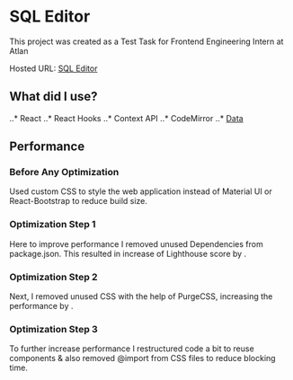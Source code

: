 # SQL Editor

This project was created as a Test Task for Frontend Engineering Intern at Atlan

Hosted URL: [SQL Editor](https://sql-editor-atlan.web.app/)

## What did I use?

..* React
..* React Hooks
..* Context API
..* CodeMirror
..* [Data](https://github.com/graphql-compose/graphql-compose-examples/tree/master/examples/northwind/data/csv)

## Performance

### Before Any Optimization
Used custom CSS to style the web application instead of Material UI or React-Bootstrap to reduce build size.

### Optimization Step 1
Here to improve performance I removed unused Dependencies from package.json. This resulted in increase of Lighthouse score by .


### Optimization Step 2
Next, I removed unused CSS with the help of PurgeCSS, increasing the performance by .

### Optimization Step 3 
To further increase performance I restructured code a bit to reuse components & also removed @import from CSS files to reduce blocking time.


